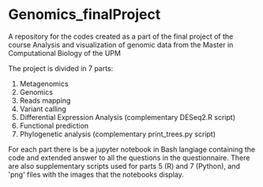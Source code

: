 # Genomics_finalProject
A repository for the codes created as a part of the final project of the course Analysis and visualization of genomic data from the Master in Computational Biology of the UPM

The project is divided in 7 parts:
1. Metagenomics
2. Genomics
3. Reads mapping
4. Variant calling
5. Differential Expression Analysis (complementary DESeq2.R script)
6. Functional prediction
7. Phylogenetic analysis (complementary print_trees.py script)

For each part there is be a jupyter notebook in Bash langiage containing the code and extended answer to all the questions in the questionnaire. There are also supplementary scripts used for parts 5 (R) and 7 (Python), and 'png' files with the images that the notebooks display.
